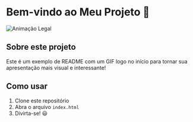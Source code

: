 # Bem-vindo ao Meu Projeto 🚀

![Animação Legal](https://media4.giphy.com/media/v1.Y2lkPTc5MGI3NjExenB3Z2w3ZXpjYnQwenVyYWVkMWY4bmNzdDVpZjJudGxiODc0YXowdSZlcD12MV9pbnRlcm5hbF9naWZfYnlfaWQmY3Q9Zw/Wm9XlKG2xIMiVcH4CP/giphy.gif)

## Sobre este projeto
Este é um exemplo de README com um GIF logo no início para tornar sua apresentação mais visual e interessante!

## Como usar
1. Clone este repositório
2. Abra o arquivo `index.html`
3. Divirta-se! 😃
